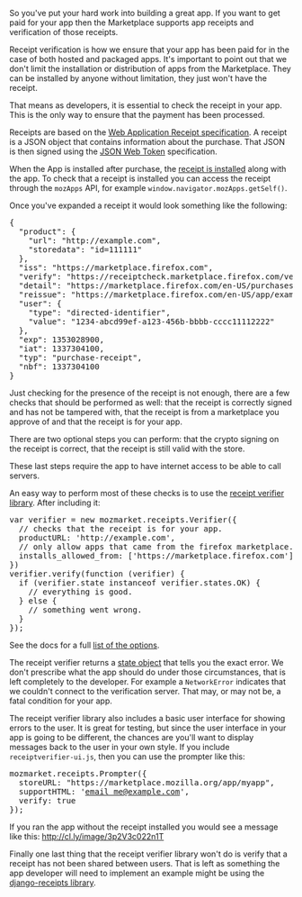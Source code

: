 So you've put your hard work into building a great app. If you want to get paid for your app then the Marketplace supports app receipts and verification of those receipts.

Receipt verification is how we ensure that your app has been paid for in the case of both hosted and packaged apps. It's important to point out that we don't limit the installation or distribution of apps from the Marketplace. They can be installed by anyone without limitation, they just won't have the receipt.

That means as developers, it is essential to check the receipt in your app. This is the only way to ensure that the payment has been processed.

Receipts are based on the [Web Application Receipt specification](https://wiki.mozilla.org/Apps/WebApplicationReceipt). A receipt is a JSON object that contains information about the purchase. That JSON is then signed using the [JSON Web Token](http://tools.ietf.org/html/draft-ietf-jose-json-web-key) specification.

When the App is installed after purchase, the [receipt is installed](https://developer.mozilla.org/en-US/docs/Web/Apps/JavaScript_API) along with the app. To check that a receipt is installed you can access the receipt through the `mozApps` API, for example `window.navigator.mozApps.getSelf()`.

Once you've expanded a receipt it would look something like the following:

<pre>
{
  "product": {
    "url": "http://example.com",
    "storedata": "id=111111"
  },
  "iss": "https://marketplace.firefox.com",
  "verify": "https://receiptcheck.marketplace.firefox.com/verify/111111", // The verify URL
  "detail": "https://marketplace.firefox.com/en-US/purchases/111111",
  "reissue": "https://marketplace.firefox.com/en-US/app/example/purchase/reissue",
  "user": {
    "type": "directed-identifier",
    "value": "1234-abcd99ef-a123-456b-bbbb-cccc11112222"
  },
  "exp": 1353028900,
  "iat": 1337304100,
  "typ": "purchase-receipt",
  "nbf": 1337304100
}</pre>

Just checking for the presence of the receipt is not enough, there are a few checks that should be performed as well: that the receipt is correctly signed and has not be tampered with, that the receipt is from a marketplace you approve of and that the receipt is for your app.

There are two optional steps you can perform: that the crypto signing on the receipt is correct, that the receipt is still valid with the store.

These last steps require the app to have internet access to be able to call servers.

An easy way to perform most of these checks is to use the [receipt verifier library](https://github.com/mozilla/receiptverifier). After including it:

<pre>
var verifier = new mozmarket.receipts.Verifier({
  // checks that the receipt is for your app.
  productURL: 'http://example.com',
  // only allow apps that came from the firefox marketplace.
  installs_allowed_from: ['https://marketplace.firefox.com']
})
verifier.verify(function (verifier) {
  if (verifier.state instanceof verifier.states.OK) {
    // everything is good.
  } else {
    // something went wrong.
  }
});
</pre>

See the docs for a full [list of the options](https://github.com/mozilla/receiptverifier#options).

The receipt verifier returns a [state object](https://github.com/mozilla/receiptverifier#states-and-errors) that tells you the exact error. We don't prescribe what the app should do under those circumstances, that is left completely to the developer. For example a ``NetworkError`` indicates that we couldn't connect to the verification server. That may, or may not be, a fatal condition for your app.

The receipt verifier library also includes a basic user interface for showing errors to the user. It is great for testing, but since the user interface in your app is going to be different, the chances are you'll want to display messages back to the user in your own style. If you include ``receiptverifier-ui.js``, then you can use the prompter like this:

<pre>
mozmarket.receipts.Prompter({
  storeURL: "https://marketplace.mozilla.org/app/myapp",
  supportHTML: '<a href="mailto:me@example.com">email me@example.com</a>',
  verify: true
});
</pre>

If you ran the app without the receipt installed you would see a message like this: http://cl.ly/image/3p2V3c022n1T

Finally one last thing that the receipt verifier library won't do is verify that a receipt has not been shared between users. That is left as something the app developer will need to implement an example might be using the [django-receipts library](https://github.com/andymckay/django-receipts).

